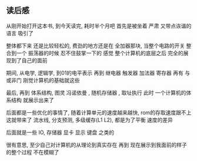 ## 读后感
从刚开始打开这本书, 到今天读完, 耗时半个月吧
首先是被坐着 严肃 又带点诙谐的语言 吸引了

整体都下来 还是比较轻松的, 费劲的地方还是在 全加器那块, 当整个电路的开关 整合到一个 振荡器的时候 忍不住鼓掌一下的
感觉 整个计算机的底层之后 完全的展现到了自己的面前

期间, 从电学, 逻辑学, 到01的电平表示 再到 继电器 触发器  加法器 寄存器
再有 与或非门 刚觉计算机的基础就这些

最后, 再到 体系结构, 图灵 冯诺依曼  , 随机存储器  , 取址执行 此时
一个计算机的体系结构 就展示出来了

后面都是一些优化的事情了, 随着计算单元的速度越来越快, rom的存取速度跟不上
这就带来了 流水线, 分支预测, 多级缓存(L1 L2), 都是为了平衡 速度的差异

后面就是一些 IO, 存储器 显卡 显示 键盘 之类的

很有意思, 至少自己对计算机的从理论到真实存在 再到 现在展示到我面前的样子 的整个过程 不在模糊了